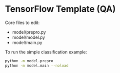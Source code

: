 # TensorFlow Template (QA)

Core files to edit:
- model/prepro.py
- model/model.py
- model/main.py


To run the simple classification example:
```bash
python -m model.prepro
python -m model.main --noload
```